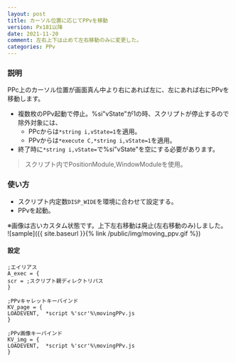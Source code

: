 ```yaml
---
layout: post
title: カーソル位置に応じてPPvを移動
version: Px181以降
date: 2021-11-20
comment: 左右上下は止めて左右移動のみに変更した。
categories: PPv
---
```

### 説明
PPc上のカーソル位置が画面真ん中より右にあれば左に、左にあれば右にPPvを移動します。
- 複数枚のPPv起動で停止。%si"vState"が1の時、スクリプトが停止するので除外対象には、
  - PPcからは`*string i,vState=1`を適用。
  - PPvからは`*execute C,*string i,vState=1`を適用。
- 終了時に`*string i,vState=`で%si"vState"を空にする必要があります。

> スクリプト内でPositionModule,WindowModuleを使用。

### 使い方
 - スクリプト内定数`DISP_WIDE`を環境に合わせて設定する。
 - PPvを起動。

※画像は古いカスタム状態です。上下左右移動は廃止(左右移動のみ)しました。
<BR>
![sample]({{ site.baseurl }}{% link /public/img/moving_ppv.gif %})

#### 設定
```clean
;エイリアス
A_exec = {
scr = ;スクリプト親ディレクトリパス
}

;PPvキャレットキーバインド
KV_page = {
LOADEVENT,  *script %'scr'%\movingPPv.js
}

;PPv画像キーバインド
KV_img = {
LOADEVENT,  *script %'scr'%\movingPPv.js
}
```
<BR>
<script src="https://gist.github.com/tar80/8e01a61938a3068501a1fa210e860030.js"></script>
